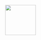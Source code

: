 <div id="header" align="center">
  <img src="https://media.tenor.com/829fpQqmKDYAAAAC/chika-chika-anime.gif" width="100"/>
</div>
